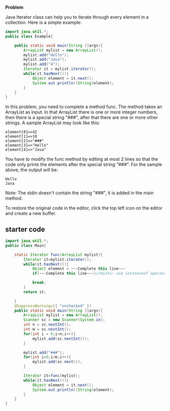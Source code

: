 **Problem**  

Java Iterator class can help you to iterate through every element in a collection. Here is a simple example:

```java
import java.util.*;
public class Example{

    public static void main(String []args){
        ArrayList mylist = new ArrayList();
        mylist.add("Hello");
        mylist.add("Java");
        mylist.add("4");
        Iterator it = mylist.iterator();
        while(it.hasNext()){
            Object element = it.next();
            System.out.println((String)element);
        }
    }
}
```

In this problem, you need to complete a method func. The method takes an ArrayList as input. In that ArrayList there is one or more integer numbers, then there is a special string "###", after that there are one or more other strings. A sample ArrayList may look like this:

```
element[0]=>42
element[1]=>10
element[2]=>"###"
element[3]=>"Hello"
element[4]=>"Java"
```

You have to modify the func method by editing at most 2 lines so that the code only prints the elements after the special string "###". For the sample above, the output will be:

```
Hello
Java
```

Note: The stdin doesn't contain the string "###", it is added in the main method.

To restore the original code in the editor, click the top left icon on the editor and create a new buffer.


## starter code
```java
import java.util.*;
public class Main{

    static Iterator func(ArrayList mylist){
        Iterator it=mylist.iterator();
        while(it.hasNext()){
            Object element = ~~~Complete this line~~~
            if(~~~Complete this line~~~)//Hints: use instanceof operator

            break;
        }
        return it;

    }
    @SuppressWarnings({ "unchecked" })
    public static void main(String []args){
        ArrayList mylist = new ArrayList();
        Scanner sc = new Scanner(System.in);
        int n = sc.nextInt();
        int m = sc.nextInt();
        for(int i = 0;i<n;i++){
            mylist.add(sc.nextInt());
        }

        mylist.add("###");
        for(int i=0;i<m;i++){
            mylist.add(sc.next());
        }

        Iterator it=func(mylist);
        while(it.hasNext()){
            Object element = it.next();
            System.out.println((String)element);
        }
    }
}

```